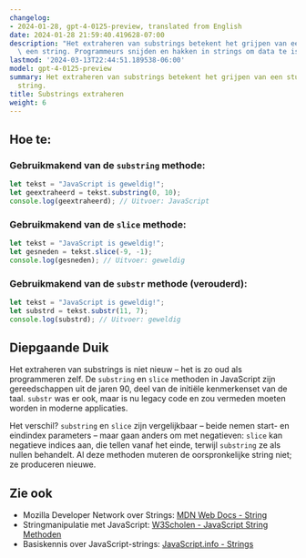 ```yaml
---
changelog:
- 2024-01-28, gpt-4-0125-preview, translated from English
date: 2024-01-28 21:59:40.419628-07:00
description: "Het extraheren van substrings betekent het grijpen van een stukje van\
  \ een string. Programmeurs snijden en hakken in strings om data te isoleren, een\u2026"
lastmod: '2024-03-13T22:44:51.189538-06:00'
model: gpt-4-0125-preview
summary: Het extraheren van substrings betekent het grijpen van een stukje van een
  string.
title: Substrings extraheren
weight: 6
---
```


## Hoe te:


### Gebruikmakend van de `substring` methode:
```javascript
let tekst = "JavaScript is geweldig!";
let geextraheerd = tekst.substring(0, 10);
console.log(geextraheerd); // Uitvoer: JavaScript
```

### Gebruikmakend van de `slice` methode:
```javascript
let tekst = "JavaScript is geweldig!";
let gesneden = tekst.slice(-9, -1);
console.log(gesneden); // Uitvoer: geweldig
```

### Gebruikmakend van de `substr` methode (verouderd):
```javascript
let tekst = "JavaScript is geweldig!";
let substrd = tekst.substr(11, 7);
console.log(substrd); // Uitvoer: geweldig
```

## Diepgaande Duik
Het extraheren van substrings is niet nieuw – het is zo oud als programmeren zelf. De `substring` en `slice` methoden in JavaScript zijn gereedschappen uit de jaren 90, deel van de initiële kenmerkenset van de taal. `substr` was er ook, maar is nu legacy code en zou vermeden moeten worden in moderne applicaties.

Het verschil? `substring` en `slice` zijn vergelijkbaar – beide nemen start- en eindindex parameters – maar gaan anders om met negatieven: `slice` kan negatieve indices aan, die tellen vanaf het einde, terwijl `substring` ze als nullen behandelt. Al deze methoden muteren de oorspronkelijke string niet; ze produceren nieuwe.

## Zie ook
- Mozilla Developer Network over Strings: [MDN Web Docs - String](https://developer.mozilla.org/en-US/docs/Web/JavaScript/Reference/Global_Objects/String)
- Stringmanipulatie met JavaScript: [W3Scholen - JavaScript String Methoden](https://www.w3schools.com/js/js_string_methods.asp)
- Basiskennis over JavaScript-strings: [JavaScript.info - Strings](https://javascript.info/string)
